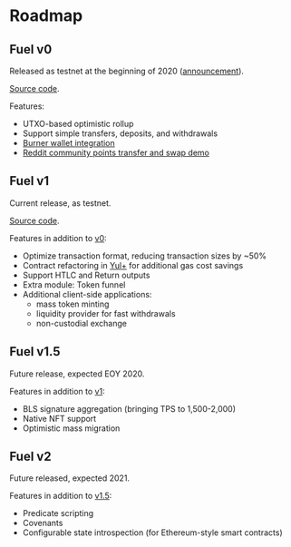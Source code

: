 Roadmap
===

Fuel v0
---

Released as testnet at the beginning of 2020 ([announcement](https://medium.com/@fuellabs/announcing-the-fuel-v0-open-beta-565a2d340fc3)).

[Source code](https://github.com/FuelLabs/fuel-core).

Features:
- UTXO-based optimistic rollup
- Support simple transfers, deposits, and withdrawals
- [Burner wallet integration](https://medium.com/@fuellabs/burner-wallet-fuel-7b8ce8e54aff)
- [Reddit community points transfer and swap demo](https://reddit.com/r/CryptoCurrency/comments/gonjm3/tldr_moons_and_bricks_go_brrr/)

Fuel v1
---

Current release, as testnet.

[Source code](https://github.com/FuelLabs/fuel).

Features in addition to [v0](#fuel-v0):
- Optimize transaction format, reducing transaction sizes by ~50%
- Contract refactoring in [Yul+](https://github.com/FuelLabs/yulp) for additional gas cost savings
- Support HTLC and Return outputs
- Extra module: Token funnel
- Additional client-side applications:
    - mass token minting
    - liquidity provider for fast withdrawals
    - non-custodial exchange

Fuel v1.5
---

Future release, expected EOY 2020.

Features in addition to [v1](#fuel-v1):
- BLS signature aggregation (bringing TPS to 1,500-2,000)
- Native NFT support
- Optimistic mass migration

Fuel v2
---

Future released, expected 2021.

Features in addition to [v1.5](#fuel-v15):
- Predicate scripting
- Covenants
- Configurable state introspection (for Ethereum-style smart contracts)
